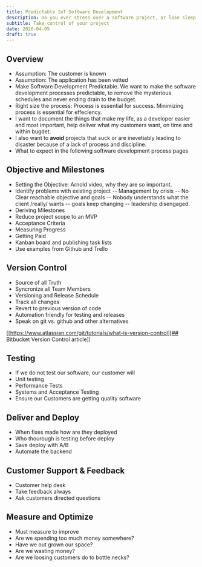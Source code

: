 ```yaml
---
title: Predictable IoT Software Development
description: Do you ever stress over a software project, or lose sleep wondering how to start?
subtitle: Take control of your project
date: 2020-04-05
draft: true
---
```


## Overview

- Assumption: The customer is known
- Assumption: The application has been vetted
- Make Software Development Predictable. We want to make the software
  development processes predictable, to remove the mysterious
  schedules and never ending drain to the budget. 
- Right size the process: Process is essential for success. Minimizing
  process is essential for effeciency.
- I want to document the things that make my life, as a developer
  easier and most important, help deliver what my customers want, on
  time and within bugdet. 
- I also want to **avoid** projects that suck or are inevetiably
  leading to disaster because of a lack of process and discipline.
- What to expect in the following software development process pages 

## Objective and Milestones
- Setting the Objective: Arnold video, why they are so important.
- Identify problems with existing project
-- Management by crisis
-- No Clear reachable objective and goals
-- Nobody understands what the client /really/ wants
-- goals keep changing
-- leadership disengaged.
- Deriving Milestones
- Reduce project scope to an MVP
- Acceptance Criteria
- Measuring Progress
- Getting Paid
- Kanban board and publishing task lists
- Use examples from Github and Trello

## Version Control
- Source of all Truth
- Syncronize all Team Members
- Versioning and Release Schedule
- Track all changes
- Revert to previous version of code
- Automation friendly for testing and releases
- Speak on git vs. github and other alternatives

[[https://www.atlassian.com/git/tutorials/what-is-version-control][## Bitbucket Version Control article]]

## Testing
- If we do not test our software, our customer will
- Unit testing 
- Performance Tests
- Systems and Acceptance Testing
- Ensure our Customers are getting quality software

## Deliver and Deploy
- When fixes made how are they deployed
- Who thourough is testing before deploy
- Save deploy with A/B
- Automate the backend

## Customer Support & Feedback
- Customer help desk
- Take feedback always
- Ask customers directed questions

## Measure and Optimize
- Must measure to improve
- Are we spending too much money somewhere?
- Have we out grown our space?
- Are we wasting money?
- Are we loosing customers do to bottle necks?


